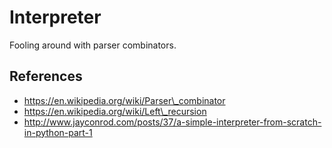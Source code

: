 # Interpreter

Fooling around with parser combinators.

## References

- https://en.wikipedia.org/wiki/Parser\_combinator
- https://en.wikipedia.org/wiki/Left\_recursion
- http://www.jayconrod.com/posts/37/a-simple-interpreter-from-scratch-in-python-part-1
